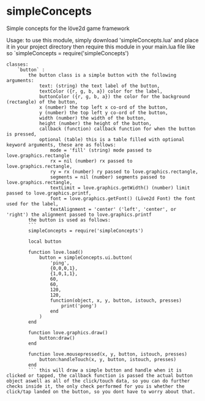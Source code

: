 # simpleConcepts
Simple concepts for the löve2d game framework

Usage:
	to use this module, simply download 'simpleConcepts.lua' and place it in your project directory then require this module in your main.lua file like so
		`simpleConcepts = require('simpleConcepts')
		
	classes:
		`button` :
			the button class is a simple button with the following arguments:
				text: (string) the text label of the button,
				textColor ({r, g, b, a}) color for the label,
				buttonColor ({r, g, b, a}) the color for the background (rectangle) of the button,
				x (number) the top left x co-ord of the button,
				y (number) the top left y co-ord of the button,
				width (number) the width of the button,
				height (number) the height of the button,
				callback (function) callback function for when the button is pressed,
				optional (table) this is a table filled with optional keyword arguments, these are as follows:
					mode = 'fill' (string) mode passed to love.graphics.rectangle
					rx = nil (number) rx passed to love.graphics.rectangle,
					ry = rx (number) ry passed to love.graphics.rectangle,
					segments = nil (number) segments passed to love.graphics.rectangle,
					textLimit = love.graphics.getWidth() (number) limit passed to love.graphics.printf,
					font = love.graphics.getFont() (Löve2d Font) the font used for the label,
					textAlignment = 'center' ('left', 'center', or 'right') the alignment passed to love.graphics.printf
			the button is used as follows: 
			```
			simpleConcepts = require('simpleConcepts')
			
			local button
			
			function love.load()
				button = simpleConcepts.ui.button(
					'ping',
					{0,0,0,1},
					{1,0,1,1},
					60,
					60,
					120,
					120,
					function(object, x, y, button, istouch, presses)
						print('pong')
					end
				)
			end
			
			function love.graphics.draw()
				button:draw()
			end
			
			function love.mousepressed(x, y, button, istouch, presses)
				button:handleTouch(x, y, button, istouch, presses)
			end
			``` this will draw a simple button and handle when it is clicked or tapped, the callback function is passed the actual button object aswell as all of the click/touch data, so you can do further checks inside it, the only check performed for you is whether the click/tap landed on the button, so you dont have to worry about that.